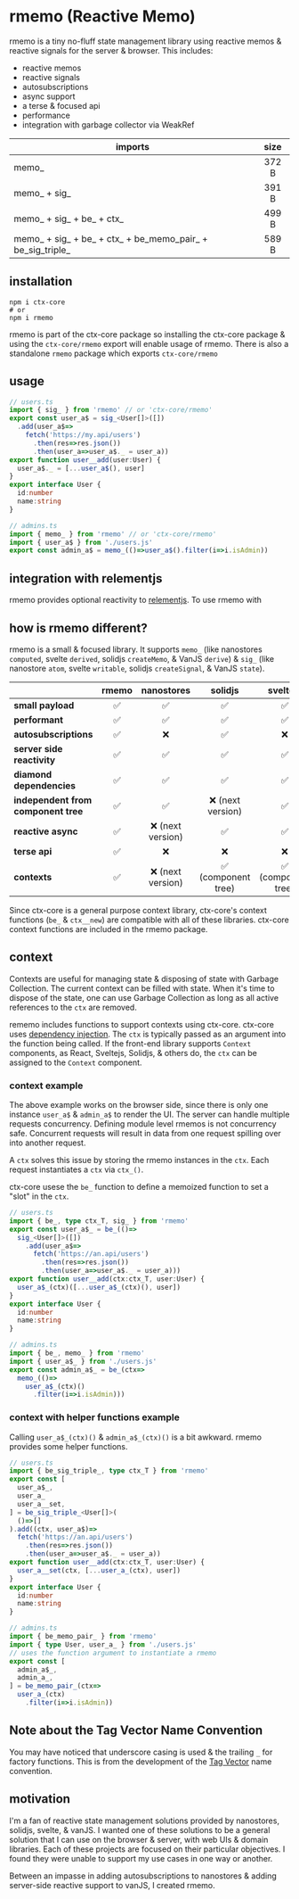 [//]: @formatter:off
# rmemo (Reactive Memo)

rmemo is a tiny no-fluff state management library using reactive memos & reactive signals for the server & browser. This includes:

* reactive memos
* reactive signals
* autosubscriptions
* async support
* a terse & focused api
* performance
* integration with garbage collector via WeakRef

| imports                                                    | size  |
|------------------------------------------------------------|:-----:|
| memo_                                                      | 372 B |
| memo_ + sig_                                               | 391 B |
| memo_ + sig_ + be_ + ctx_                                  | 499 B |
| memo_ + sig_ + be_ + ctx_ + be_memo_pair_ + be_sig_triple_ | 589 B |

## installation

```shell
npm i ctx-core
# or
npm i rmemo
```

rmemo is part of the ctx-core package so installing the ctx-core package & using the `ctx-core/rmemo` export will enable usage of rmemo. There is also a standalone `rmemo` package which exports `ctx-core/rmemo`

## usage

```ts
// users.ts
import { sig_ } from 'rmemo' // or 'ctx-core/rmemo'
export const user_a$ = sig_<User[]>([])
  .add(user_a$=>
    fetch('https://my.api/users')
      .then(res=>res.json())
      .then(user_a=>user_a$._ = user_a))
export function user__add(user:User) {
  user_a$._ = [...user_a$(), user]
}
export interface User {
  id:number
  name:string
}
```

```ts
// admins.ts
import { memo_ } from 'rmemo' // or 'ctx-core/rmemo'
import { user_a$ } from './users.js'
export const admin_a$ = memo_(()=>user_a$().filter(i=>i.isAdmin))
```

## integration with relementjs

rmemo provides optional reactivity to [relementjs](https://github.com/relementjs/relementjs). To use rmemo with  

## how is rmemo different?

rmemo is a small & focused library. It supports `memo_` (like nanostores `computed`, svelte `derived`, solidjs `createMemo`, & VanJS `derive`) & `sig_` (like nanostore `atom`, svelte `writable`, solidjs `createSignal`, & VanJS `state`).

|                                     | **rmemo** |  **nanostores**  |    **solidjs**     |    **sveltejs**    | **vanjs** |
|-------------------------------------|:---------:|:----------------:|:------------------:|:------------------:|:---------:|
| **small payload**                   |     ✅     |        ✅         |         ✅          |         ✅          |     ✅     |
| **performant**                      |     ✅     |        ✅         |         ✅          |         ✅          |     ✅     |
| **autosubscriptions**               |     ✅     |        ❌         |         ✅          |         ❌          |     ✅     |
| **server side reactivity**          |     ✅     |        ✅         |         ✅          |         ✅          |     ❌     |
| **diamond dependencies**            |     ✅     |        ✅         |         ✅          |         ✅          |     ❌     |
| **independent from component tree** |     ✅     |        ✅         |  ❌ (next version)  |         ✅          |     ✅     |
| **reactive async**                  |     ✅     | ❌ (next version) |         ✅          |         ✅          |     ❌     |
| **terse api**                       |     ✅     |        ❌         |         ❌          |         ❌          |     ✅     |
| **contexts**                        |     ✅     | ❌ (next version) | ✅ (component tree) | ✅ (component tree) |     ❌     |

Since ctx-core is a general purpose context library, ctx-core's context functions (`be_` & `ctx__new`) are compatible with all of these libraries. ctx-core context functions are included in the rmemo package.

## context

Contexts are useful for managing state & disposing of state with Garbage Collection. The current context can be filled with state. When it's time to dispose of the state, one can use Garbage Collection as long as all active references to the `ctx` are removed.

rememo includes functions to support contexts using ctx-core. ctx-core uses [dependency injection](https://en.wikipedia.org/wiki/Dependency_injection). The `ctx` is typically passed as an argument into the function being called. If the front-end library supports `Context` components, as React, Sveltejs, Solidjs, & others do, the `ctx` can be assigned to the `Context` component.


### context example

The above example works on the browser side, since there is only one instance `user_a$` & `admin_a$` to render the UI. The server can handle multiple requests concurrency. Defining module level rmemos is not concurrency safe. Concurrent requests will result in data from one request spilling over into another request.

A `ctx` solves this issue by storing the rmemo instances in the `ctx`. Each request instantiates a `ctx` via `ctx_()`.

ctx-core usese the `be_` function to define a memoized function to set a "slot" in the `ctx`.

```ts
// users.ts
import { be_, type ctx_T, sig_ } from 'rmemo'
export const user_a$_ = be_(()=>
  sig_<User[]>([])
    .add(user_a$=>
      fetch('https://an.api/users')
        .then(res=>res.json())
        .then(user_a=>user_a$._ = user_a)))
export function user__add(ctx:ctx_T, user:User) {
  user_a$_(ctx)([...user_a$_(ctx)(), user])
}
export interface User {
  id:number
  name:string
}
```

```ts
// admins.ts
import { be_, memo_ } from 'rmemo'
import { user_a$_ } from './users.js'
export const admin_a$_ = be_(ctx=>
  memo_(()=>
    user_a$_(ctx)()
      .filter(i=>i.isAdmin)))
```

### context with helper functions example

Calling `user_a$_(ctx)()` & `admin_a$_(ctx)()` is a bit awkward. rmemo provides some helper functions.

```ts
// users.ts
import { be_sig_triple_, type ctx_T } from 'rmemo'
export const [
  user_a$_,
  user_a_
  user_a__set,
] = be_sig_triple_<User[]>(
  ()=>[]
).add((ctx, user_a$)=>
  fetch('https://an.api/users')
    .then(res=>res.json())
    .then(user_a=>user_a$._ = user_a))
export function user__add(ctx:ctx_T, user:User) {
  user_a__set(ctx, [...user_a_(ctx), user])
}
export interface User {
  id:number
  name:string
}
```

```ts
// admins.ts
import { be_memo_pair_ } from 'rmemo'
import { type User, user_a_ } from './users.js'
// uses the function argument to instantiate a rmemo
export const [
  admin_a$_,
  admin_a_,
] = be_memo_pair_(ctx=>
  user_a_(ctx)
    .filter(i=>i.isAdmin))
```

## Note about the Tag Vector Name Convention

You may have noticed that underscore casing is used & the trailing `_` for factory functions. This is from the development of the [Tag Vector](https://www.briantakita.me/posts/tag-vector-0-introduction) name convention.

## motivation

I'm a fan of reactive state management solutions provided by nanostores, solidjs, svelte, & vanJS. I wanted one of these solutions to be a general solution that I can use on the browser & server, with web UIs & domain libraries. Each of these projects are focused on their particular objectives. I found they were unable to support my use cases in one way or another.

Between an impasse in adding autosubscriptions to nanostores & adding server-side reactive support to vanJS, I created rmemo.
